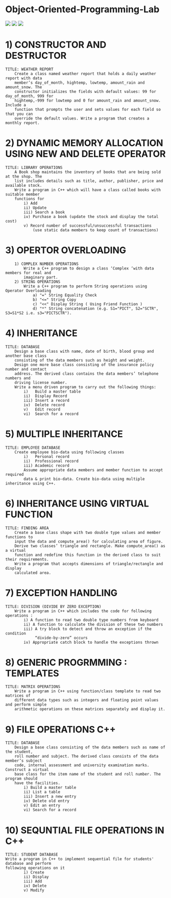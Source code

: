 # Object-Oriented-Programming-Lab

![](https://img.shields.io/badge/Gaurav-Ghati-red)
![](https://img.shields.io/github/languages/top/gauravghati/Object-Oriented-Programming-Lab)
![](https://img.shields.io/github/last-commit/gauravghati/Object-Oriented-Programming-Lab)

# 1) CONSTRUCTOR AND DESTRUCTOR
	TITLE: WEATHER REPORT
		Create a class named weather report that holds a daily weather report with data
		member’s day_of_month, hightemp, lowtemp, amount_rain and amount_snow. The
		constructor initializes the fields with default values: 99 for day_of_month, 999 for
		hightemp,-999 for lowtemp and 0 for amount_rain and amount_snow. Include a
		function that prompts the user and sets values for each field so that you can
		override the default values. Write a program that creates a monthly report.
		
# 2) DYNAMIC MEMORY ALLOCATION USING NEW AND DELETE OPERATOR
	TITLE: LIBRARY OPERATIONS
		A Book shop maintains the inventory of books that are being sold at the shop. The
		list includes details such as title, author, publisher, price and available stock.
		Write a program in C++ which will have a class called books with suitable member
		functions for
			i) Add
			ii) Update
			iii) Search a book
			iv) Purchase a book (update the stock and display the total cost)
			v) Record number of successful/unsuccessful transactions 
				(use static data members to keep count of transactions)
 
# 3) OPERTOR OVERLOADING 
		1) COMPLEX NUMBER OPERATIONS
			Write a C++ program to design a class ‘Complex ‘with data members for real and
			imaginary part.
		2) STRING OPERATIONS
			Write a C++ program to perform String operations using Operator Overloading
				a) "=" String Equality Check
				b) "<=" String Copy
				c) "<<" Display String ( Using Friend Function )
				d) "*" String concatenation (e.g. S1="PICT", S2="SCTR", S3=S1*S2 i.e. s3="PICTSCTR").		

# 4) INHERITANCE
	TITLE: DATABASE
		Design a base class with name, date of birth, blood group and another base class
		consisting of the data members such as height and weight.
		Design one more base class consisting of the insurance policy number and contact
		address. The derived class contains the data members’ telephone numbers and
		driving license number.
		Write a menu driven program to carry out the following things:
			i)   Build a master table
			ii)  Display Record
			iii) Insert a record
			iv)  Delete record
			v)   Edit record
			vi)  Search for a record

# 5) MULTIPLE INHERITANCE
	TITLE: EMPLOYEE DATABASE
		Create employee bio-data using following classes
			i)   Personal record
			ii)  Professional record
			iii) Academic record
			Assume appropriate data members and member function to accept required
			data & print bio-data. Create bio-data using multiple inheritance using C++.

# 6) INHERITANCE USING VIRTUAL FUNCTION
	TITLE: FINDING AREA 
		Create a base class shape with two double type values and member functions to
		input the data and compute_area() for calculating area of figure.
		Derive two classes’ triangle and rectangle. Make compute_area() as a virtual
		function and redefine this function in the derived class to suit their requirements.
		Write a program that accepts dimensions of triangle/rectangle and display
		calculated area.


# 7) EXCEPTION HANDLING
	TITLE: DIVISION (DIVIDE BY ZERO EXCEPTION)
		Write a program in C++ which includes the code for following operations :
			i) A function to read two double type numbers from keyboard
			ii) A function to calculate the division of these two numbers
			iii) A try block to detect and throw an exception if the condition 
			     “divide-by-zero” occurs
			iv) Appropriate catch block to handle the exceptions thrown



# 8) GENERIC PROGRMMING : TEMPLATES
	TITLE: MATRIX OPERATIONS
		Write a program in C++ using function/class template to read two matrices of
		different data types such as integers and floating point values and perform simple
		arithmetic operations on these matrices separately and display it.


# 9) FILE OPERATIONS C++
	TITLE: DATABASE
		Design a base class consisting of the data members such as name of the student,
		roll number and subject. The derived class consists of the data member’s subject
		code, internal assessment and university examination marks. Construct a virtual
		base class for the item name of the student and roll number. The program should
		have the facilities. 
			i) Build a master table 
			ii) List a table 
			iii) Insert a new entry 
			iv)	Delete old entry 
			v) Edit an entry 
			vi) Search for a record 

# 10) SEQUNTIAL FILE OPERATIONS IN C++
	TITLE: STUDENT DATABASE
	Write a program in C++ to implement sequential file for students' database and perform 
	following operations on it
			i) Create
			ii) Display
			iii) Add
			iv) Delete
			v) Modify
		
